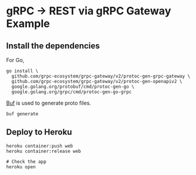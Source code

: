 # gRPC -> REST via gRPC Gateway Example

## Install the dependencies

For Go,

```shell
go install \
  github.com/grpc-ecosystem/grpc-gateway/v2/protoc-gen-grpc-gateway \
  github.com/grpc-ecosystem/grpc-gateway/v2/protoc-gen-openapiv2 \
  google.golang.org/protobuf/cmd/protoc-gen-go \
  google.golang.org/grpc/cmd/protoc-gen-go-grpc
```

[Buf](https://buf.build) is used to generate proto files.

```shell
buf generate
```


## Deploy to Heroku

```shell
heroku container:push web
heroku container:release web

# Check the app
heroku open
```
